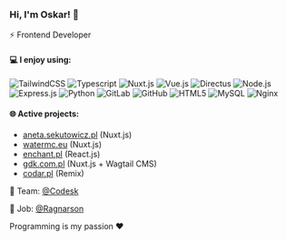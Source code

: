 ### Hi, I'm Oskar! 👋

⚡ Frontend Developer

#### 💻 I enjoy using:
![TailwindCSS](https://img.shields.io/badge/-TailwindCSS-04a3bf?style=flat&logo=tailwindcss&logoColor=white)
![Typescript](https://img.shields.io/badge/-Typescript-007acc?style=flat&logo=typescript&logoColor=white) 
![Nuxt.js](https://img.shields.io/badge/-Nuxt.js-0C4B33?style=flat&logo=Nuxt.js) 
![Vue.js](https://img.shields.io/badge/-Vue.js-0C4B33?style=flat&logo=Vue.js) 
![Directus](https://img.shields.io/badge/-Directus-67b0f3?style=flat&logo=directus) 
![Node.js](https://img.shields.io/badge/-Node.js-black?style=flat&logo=Node.js)
![Express.js](https://img.shields.io/badge/-Express.js-black?style=flat&logo=Express)
![Python](https://img.shields.io/badge/-Python-356c9a?style=flat&logo=Python&logoColor=white)
![GitLab](https://img.shields.io/badge/-GitLab-181717?style=flat&logo=gitlab)
![GitHub](https://img.shields.io/badge/-GitHub-181717?style=flat&logo=github)
![HTML5](https://img.shields.io/badge/-HTML5-E34F26?style=flat&logo=html5&logoColor=white)
![MySQL](https://img.shields.io/badge/-MySQL-black?style=flat&logo=mysql)
![Nginx](https://img.shields.io/badge/-Nginx-009136?style=flat&logo=nginx&logoColor=white)

#### 🌐 Active projects:
- [aneta.sekutowicz.pl](https://aneta.sekutowicz.pl) (Nuxt.js)
- [watermc.eu](https://watermc.eu) (Nuxt.js)
- [enchant.pl](https://enchant.pl) (React.js)
- [gdk.com.pl](https://gdk.com.pl) (Nuxt.js + Wagtail CMS)
- [codar.pl](https://codar.pl) (Remix)

💼 Team: [@Codesk](https://github.com/CodeskLabs)

💼 Job: [@Ragnarson](https://ragnarson.com/)

Programming is my passion ❤️
